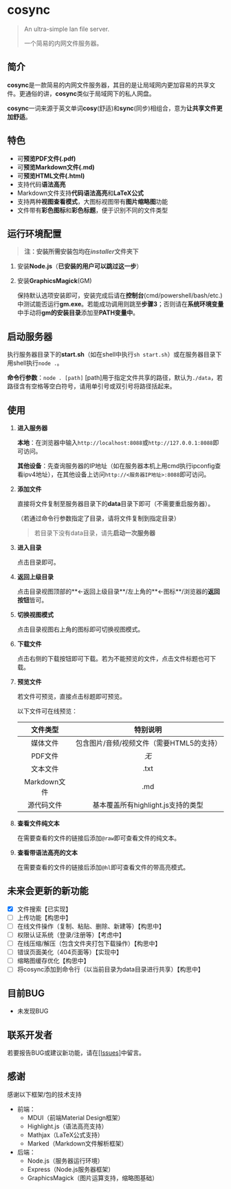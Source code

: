 # cosync
> An ultra-simple lan file server.
>
> 一个简易的内网文件服务器。

## 简介

**cosync**是一款简易的内网文件服务器，其目的是让局域网内更加容易的共享文件。更通俗的讲，**cosync**类似于局域网下的私人网盘。

**cosync**一词来源于英文单词**cosy**(舒适)和**sync**(同步)相组合，意为**让共享文件更加舒适**。

## 特色

- 可**预览PDF文件(.pdf)**
- 可**预览Markdown文件(.md)**
- 可**预览HTML文件(.html)**
- 支持代码**语法高亮**
- Markdown文件支持**代码语法高亮**和**LaTeX公式**
- 支持两种**视图查看模式**，大图标视图带有**图片缩略图**功能
- 文件带有**彩色图标**和**彩色标题**，便于识别不同的文件类型

## 运行环境配置

> **注：安装所需安装包均在*installer*文件夹下**

1. 安装**Node.js**（**已安装的用户可以跳过这一步**）

2. 安装**GraphicsMagick**(GM)

   保持默认选项安装即可，安装完成后请在**控制台**(cmd/powershell/bash/etc.)中测试能否运行**gm.exe**。若能成功调用则跳至**步骤3**；否则请在**系统环境变量**中手动将**gm的安装目录**添加至**PATH变量中**。

## 启动服务器

执行服务器目录下的**start.sh**（如在shell中执行`sh start.sh`）或在服务器目录下用shell执行`node .`。

**命令行参数**：`node . [path]`	[path]用于指定文件共享的路径，默认为`./data`，若路径含有空格等空白符号，请用单引号或双引号将路径括起来。

## 使用

1. **进入服务器**

   **本地**：在浏览器中输入`http://localhost:8088`或`http://127.0.0.1:8088`即可访问。

   **其他设备**：先查询服务器的IP地址（如在服务器本机上用cmd执行ipconfig查看ipv4地址），在其他设备上访问`http://<服务器IP地址>:8088`即可访问。

2. **添加文件**

   直接将文件复制至服务器目录下的**data**目录下即可（不需要重启服务器）。

   （若通过命令行参数指定了目录，请将文件复制到指定目录）

   > 若目录下没有data目录，请先**启动一次服务器**

3. **进入目录**

   点击目录即可。

4. **返回上级目录**

   点击目录视图顶部的**←返回上级目录**/左上角的**←图标**/浏览器的**返回按钮**皆可。

5. **切换视图模式**

   点击目录视图右上角的图标即可切换视图模式。

6. **下载文件**

   点击右侧的下载按钮即可下载。若为不能预览的文件，点击文件标题也可下载。

7. **预览文件**

   若文件可预览，直接点击标题即可预览。

   以下文件可在线预览：

   |   文件类型   |                 特别说明                  |
   | :----------: | :---------------------------------------: |
   |   媒体文件   | 包含图片/音频/视频文件（需要HTML5的支持） |
   |   PDF文件    |                   *无*                    |
   |   文本文件   |                   .txt                    |
   | Markdown文件 |                    .md                    |
   |  源代码文件  |    基本覆盖所有highlight.js支持的类型     |

8. **查看文件纯文本**

   在需要查看的文件的链接后添加`@raw`即可查看文件的纯文本。

9. **查看带语法高亮的文本**

   在需要查看的文件的链接后添加`@hl`即可查看文件的带高亮模式。

## 未来会更新的新功能

- [x] 文件搜索【已实现】
- [ ] 上传功能【构思中】
- [ ] 在线文件操作（复制、粘贴、删除、新建等）【构思中】
- [ ] 权限认证系统（登录/注册等）【考虑中】
- [ ] 在线压缩/解压（包含文件夹打包下载操作）【构思中】
- [ ] 错误页面美化（404页面等）【实现中】
- [ ] 缩略图缓存优化【构思中】
- [ ] 将cosync添加到命令行（以当前目录为data目录进行共享）【构思中】

## 目前BUG

- 未发现BUG

## 联系开发者

若要报告BUG或建议新功能，请在[[Issues]](https://github.com/0And1Story/cosync/issues)中留言。

## 感谢

感谢以下框架/包的技术支持

- 前端：
  - MDUI（前端Material Design框架）
  - Highlight.js（语法高亮支持）
  - Mathjax（LaTeX公式支持）
  - Marked（Markdown文件解析框架）
- 后端：
  - Node.js（服务器运行环境）
  - Express（Node.js服务器框架）
  - GraphicsMagick（图片运算支持，缩略图基础）